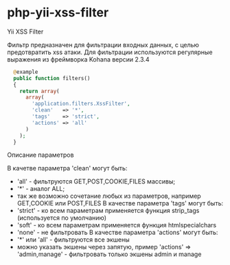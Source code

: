 php-yii-xss-filter
==================

Yii XSS Filter

Фильтр предназначен для фильтрации входных данных, c целью предотвратить xss атаки.
Для фильтрации используются регулярные выражения из фреймворка Kohana версии 2.3.4

```php
  @example
  public function filters()
  {
    return array(
      array(
        'application.filters.XssFilter',
        'clean'   => '*',
        'tags'    => 'strict',
        'actions' => 'all'
      )
    );
  }
```
   Описание параметров

   В качетве параметра 'clean' могут быть:
  - 'all' - фильтруются GET,POST,COOKIE,FILES массивы;
  - '*'   - аналог ALL;
  - так же возможно сочетание любых из параметров, например GET,COOKIE или POST,FILES
   В качестве параметра 'tags' могут быть:
  - 'strict' - ко всем параметрам применяется функция strip_tags (используется по умолчанию)
  - 'soft'   - ко всем параметрам применяется функция htmlspecialchars
  - 'none'   - не фильтровать
   В качестве параметра 'actions' могут быть:
  - '*' или 'all' - фильтруются все экшены
  - можно указать экшены через запятую, пример
   'actions' => 'admin,manage' - фильтровать только экшены admin и manage
